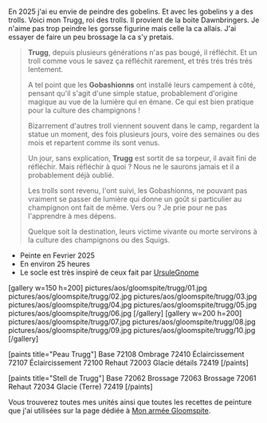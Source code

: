 
En 2025 j'ai eu envie de peindre des gobelins. Et avec les gobelins y a des trolls. 
Voici mon Trugg, roi des trolls. Il provient de la boite Dawnbringers.
Je n'aime pas trop peindre les gorsse figurine mais celle la ca allais. 
J'ai essayer de faire un peu brossage la ca s'y pretais.

>**Trugg**, depuis plusieurs générations n'as pas bougé, il réfléchit. 
>Et un troll comme vous le savez ça réfléchit rarement, et trés trés trés trés lentement.
>
>A tel point que les **Gobashionns** ont installé leurs campement à côté, pensant qu'il s'agit d'une simple statue, probablement d'origine magique au vue de la lumière qui en émane.
>Ce qui est bien pratique pour la culture des champignons !
>
>Bizarrement d'autres troll viennent souvent dans le camp, regardent la statue un moment, des fois plusieurs jours, voire des semaines ou des mois et repartent comme ils sont venus.
>
>Un jour, sans explication, **Trugg** est sortit de sa torpeur, il avait fini de réfléchir. 
>Mais réfléchir à quoi ? Nous ne le saurons jamais et il a probablement déjà oublié.
>
>Les trolls sont revenu, l'ont suivi, les Gobashionns, ne pouvant pas vraiment se passer de lumière qui donne un goût si particulier au champignon ont fait de même.
>Vers ou ? Je prie pour ne pas l'apprendre à mes dépens.
>
>Quelque soit la destination, leurs victime vivante ou morte servirons à la culture des champignons ou des Squigs.


* Peinte en Fevrier 2025
* En environ 25 heures
* Le socle est très inspiré de ceux fait par [UrsuleGnome](https://www.twitch.tv/ursulegnome)

[gallery w=150 h=200]
pictures/aos/gloomspite/trugg/01.jpg
pictures/aos/gloomspite/trugg/02.jpg
pictures/aos/gloomspite/trugg/03.jpg
pictures/aos/gloomspite/trugg/04.jpg
pictures/aos/gloomspite/trugg/05.jpg
pictures/aos/gloomspite/trugg/06.jpg
[/gallery]
[gallery w=200 h=200]
pictures/aos/gloomspite/trugg/07.jpg
pictures/aos/gloomspite/trugg/08.jpg
pictures/aos/gloomspite/trugg/09.jpg
pictures/aos/gloomspite/trugg/10.jpg
[/gallery]

[paints title="Peau Trugg"]
Base	72108
Ombrage	72410
Éclaircissement	72107
Éclaircissement	72100
Rehaut	72003
Glacie détails	72419
[/paints]

[paints title="Stell de Trugg"]
Base	72062
Brossage	72063
Brossage	72061
Rehaut	72034
Glacie (Terre)	72419
[/paints]

Vous trouverez toutes mes unités ainsi que toutes les recettes de peinture que j'ai utilisées
sur la page dédiée à [Mon armée Gloomspite](2025/armee-gloomspite-gitz.html).


